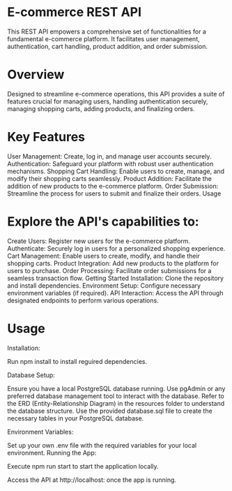 # E-commerce REST API

This REST API empowers a comprehensive set of functionalities for a fundamental e-commerce platform. It facilitates user management, authentication, cart handling, product addition, and order submission.

# Overview

Designed to streamline e-commerce operations, this API provides a suite of features crucial for managing users, handling authentication securely, managing shopping carts, adding products, and finalizing orders.

# Key Features

User Management: Create, log in, and manage user accounts securely.
Authentication: Safeguard your platform with robust user authentication mechanisms.
Shopping Cart Handling: Enable users to create, manage, and modify their shopping carts seamlessly.
Product Addition: Facilitate the addition of new products to the e-commerce platform.
Order Submission: Streamline the process for users to submit and finalize their orders.
Usage

# Explore the API's capabilities to:

Create Users: Register new users for the e-commerce platform.
Authenticate: Securely log in users for a personalized shopping experience.
Cart Management: Enable users to create, modify, and handle their shopping carts.
Product Integration: Add new products to the platform for users to purchase.
Order Processing: Facilitate order submissions for a seamless transaction flow.
Getting Started
Installation: Clone the repository and install dependencies.
Environment Setup: Configure necessary environment variables (if required).
API Interaction: Access the API through designated endpoints to perform various operations.

# Usage

Installation:

Run npm install to install reguired dependencies.

Database Setup:

Ensure you have a local PostgreSQL database running.
Use pgAdmin or any preferred database management tool to interact with the database.
Refer to the ERD (Entity-Relationship Diagram) in the resources folder to understand the database structure.
Use the provided database.sql file to create the necessary tables in your PostgreSQL database.

Environment Variables:

Set up your own .env file with the required variables for your local environment.
Running the App:

Execute npm run start to start the application locally.

Access the API at http://localhost:<your-port> once the app is running.
